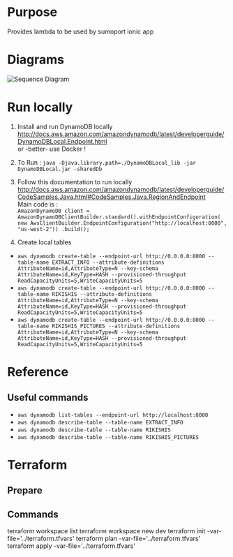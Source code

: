 # Purpose
Provides lambda to be used by sumoport ionic app

# Diagrams

![Sequence Diagram](https://raw.githubusercontent.com/Christ-OFF/sumolambdas/develop/doc/SeqGlobal.png)

# Run locally

1. Install and run DynamoDB locally
    http://docs.aws.amazon.com/amazondynamodb/latest/developerguide/DynamoDBLocal.Endpoint.html  
    or -better- use Docker !
    
2. To Run : `java -Djava.library.path=./DynamoDBLocal_lib -jar DynamoDBLocal.jar -sharedDb`    
2. Follow this documentation to run locally
    http://docs.aws.amazon.com/amazondynamodb/latest/developerguide/CodeSamples.Java.html#CodeSamples.Java.RegionAndEndpoint  
    Main code is :   
`AmazonDynamoDB client = AmazonDynamoDBClientBuilder.standard().withEndpointConfiguration(
new AwsClientBuilder.EndpointConfiguration("http://localhost:8000", "us-west-2"))
.build();`  

3. Create local tables

- `aws dynamodb create-table --endpoint-url http://0.0.0.0:8000 --table-name EXTRACT_INFO --attribute-definitions AttributeName=id,AttributeType=N --key-schema AttributeName=id,KeyType=HASH --provisioned-throughput ReadCapacityUnits=5,WriteCapacityUnits=5`
- `aws dynamodb create-table --endpoint-url http://0.0.0.0:8000 --table-name RIKISHIS --attribute-definitions AttributeName=id,AttributeType=N --key-schema AttributeName=id,KeyType=HASH --provisioned-throughput ReadCapacityUnits=5,WriteCapacityUnits=5`
- `aws dynamodb create-table --endpoint-url http://0.0.0.0:8000 --table-name RIKISHIS_PICTURES --attribute-definitions AttributeName=id,AttributeType=N --key-schema AttributeName=id,KeyType=HASH --provisioned-throughput ReadCapacityUnits=5,WriteCapacityUnits=5
`
# Reference

## Useful commands
- `aws dynamodb list-tables --endpoint-url http://localhost:8000`
- `aws dynamodb describe-table --table-name EXTRACT_INFO`
- `aws dynamodb describe-table --table-name RIKISHIS` 
- `aws dynamodb describe-table --table-name RIKISHIS_PICTURES` 

# Terraform

## Prepare

## Commands

terraform workspace list
terraform workspace new dev
terraform init -var-file='../terraform.tfvars'
terraform plan -var-file='../terraform.tfvars'
terraform apply -var-file='../terraform.tfvars'
